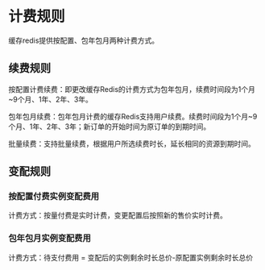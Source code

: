 # 计费规则

缓存redis提供按配置、包年包月两种计费方式。

## 续费规则

按配置计费续费：即更改缓存Redis的计费方式为包年包月，续费时间段为1个月~9个月、1年、2年、3年。

包年包月续费：包年包月计费的缓存Redis支持用户续费。续费时间段为1个月~9个月、1年、2年、3年；新订单的开始时间为原订单的到期时间。

批量续费：支持批量续费，根据用户所选续费时长，延长相同的资源到期时间。

##  变配规则

### 按配置付费实例变配费用

计费方式：按量付费是实时计费，变更配置后按照新的售价实时计费。

### 包年包月实例变配费用

计费方式：待支付费用 = 变配后的实例剩余时长总价-原配置实例剩余时长总价


